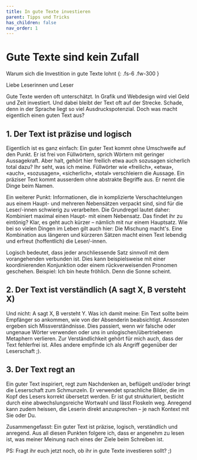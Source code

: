 ```yaml
---
title: In gute Texte investieren 
parent: Tipps und Tricks
has_children: false
nav_order: 1
---
```


# Gute Texte sind kein Zufall

Warum sich die Investition in gute Texte lohnt
{: .fs-6 .fw-300 }

Liebe Leserinnen und Leser

Gute Texte werden oft unterschätzt. In Grafik und Webdesign wird viel Geld und Zeit investiert. Und dabei bleibt der Text oft auf der Strecke. Schade, denn in der Sprache liegt so viel Ausdruckspotenzial. Doch was macht eigentlich einen guten Text aus?

## 1. Der Text ist präzise und logisch

Eigentlich ist es ganz einfach: Ein guter Text kommt ohne Umschweife auf den Punkt. Er ist frei von Füllwörtern, sprich Wörtern mit geringer Aussagekraft. Aber halt, gehört hier freilich etwa auch sozusagen sicherlich total dazu? Ihr seht, was ich meine. Füllwörter wie «freilich», «etwa», «auch», «sozusagen», «sicherlich», «total» verschleiern die Aussage. Ein präziser Text kommt ausserdem ohne abstrakte Begriffe aus. Er nennt die Dinge beim Namen. 

Ein weiterer Punkt: Informationen, die in komplizierte Verschachtelungen aus einem Haupt- und mehreren Nebensätzen verpackt sind, sind für die Leser/-innen schwierig zu verarbeiten. Die Grundregel lautet daher: Kombiniert maximal einen Haupt- mit einem Nebensatz. Das findet ihr zu eintönig? Klar, es geht auch kürzer – nämlich mit nur einem Hauptsatz. Wie bei so vielen Dingen im Leben gilt auch hier: Die Mischung macht's. Eine Kombination aus längeren und kürzeren Sätzen macht einen Text lebendig und erfreut (hoffentlich) die Leser/-innen. 

Logisch bedeutet, dass jeder anschliessende Satz sinnvoll mit dem vorangehenden verbunden ist. Dies kann beispielsweise mit einer koordinierenden Konjunktion oder einem rückverweisenden Pronomen geschehen. Beispiel: Ich bin heute fröhlich. Denn die Sonne scheint.


## 2. Der Text ist verständlich (A sagt X, B versteht X)
Und nicht: A sagt X, B versteht Y. Was ich damit meine: Ein Text sollte beim Empfänger so ankommen, wie von der Absenderin beabsichtigt. Ansonsten ergeben sich Missverständnisse. Dies passiert, wenn wir falsche oder ungenaue Wörter verwenden oder uns in unlogischen/übertriebenen Metaphern verlieren. 
Zur Verständlichkeit gehört für mich auch, dass der Text fehlerfrei ist. Alles andere empfinde ich als Angriff gegenüber der Leserschaft ;).


## 3. Der Text regt an

Ein guter Text inspiriert, regt zum Nachdenken an, beflügelt und/oder bringt die Leserschaft zum Schmunzeln. Er verwendet sprachliche Bilder, die im Kopf des Lesers korrekt übersetzt werden. Er ist gut strukturiert, besticht durch eine abwechslungsreiche Wortwahl und lässt Floskeln weg. Anregend kann zudem heissen, die Leserin direkt anzusprechen – je nach Kontext mit Sie oder Du. 


Zusammengefasst: Ein guter Text ist präzise, logisch, verständlich und anregend. Aus all diesen Punkten folgere ich, dass er angenehm zu lesen ist, was meiner Meinung nach eines der Ziele beim Schreiben ist. 

PS: Fragt ihr euch jetzt noch, ob ihr in gute Texte investieren sollt? ;)
